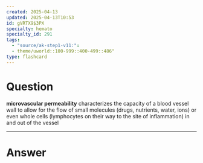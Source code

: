 ```yaml
---
created: 2025-04-13
updated: 2025-04-13T10:53
id: gVRTX9$3PX
specialty: hemato
specialty_id: 291
tags:
  - "source/ak-step1-v11:": 
  - theme/uworld::100-999::400-499::486"
type: flashcard
---
```


# Question
**microvascular permeability** characterizes the capacity of a blood vessel wall to allow for the flow of small molecules (drugs, nutrients, water, ions) or even whole cells (lymphocytes on their way to the site of inflammation) in and out of the vessel

---

# Answer
